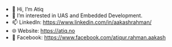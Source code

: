 - 👋 Hi, I’m Atiq
- 👀 I’m interested in UAS and Embedded Development.
- 📫 LinkedIn: https://www.linkedin.com/in/aakashrahman/
- 🌐 Website: https://atiq.no
- 🏁 Facebook: https://www.facebook.com/atiqur.rahman.aakash
